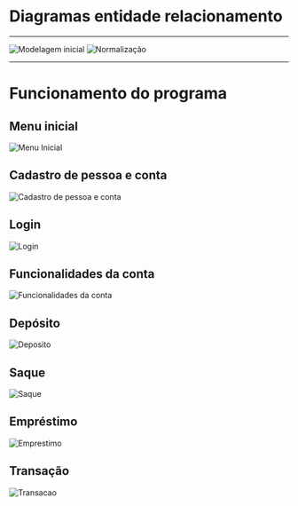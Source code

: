 # Diagramas entidade relacionamento
<hr>

![Modelagem inicial](diagramas/diagrama_1.png)
![Normalização](diagramas/diagrama_2.png)
<hr>

# Funcionamento do programa

## Menu inicial
![Menu Inicial](prints/1.png)
## Cadastro de pessoa e conta
![Cadastro de pessoa e conta](prints/2.png)
## Login
![Login](prints/3.png)
## Funcionalidades da conta
![Funcionalidades da conta](prints/4.png)
## Depósito
![Deposito](prints/5.png)
## Saque
![Saque](prints/6.png)
## Empréstimo
![Emprestimo](prints/7.png)
## Transação
![Transacao](prints/8.png)

